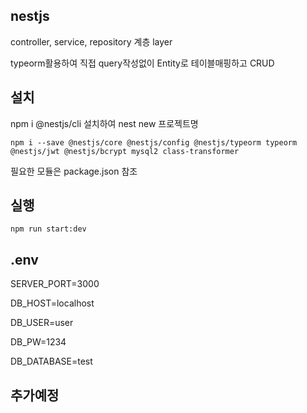 ## nestjs 
controller, service, repository 계층 layer

typeorm활용하여 직접 query작성없이 Entity로 테이블매핑하고 CRUD


## 설치
npm i @nestjs/cli 설치하여 nest new 프로젝트명 

    npm i --save @nestjs/core @nestjs/config @nestjs/typeorm typeorm @nestjs/jwt @nestjs/bcrypt mysql2 class-transformer 

필요한 모듈은 package.json 참조
    

## 실행
    npm run start:dev
    

## .env

SERVER_PORT=3000

DB_HOST=localhost

DB_USER=user

DB_PW=1234

DB_DATABASE=test


## 추가예정
